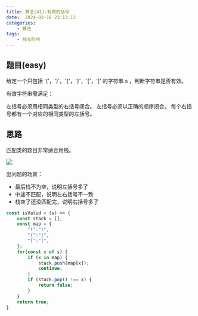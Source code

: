 ```yaml
---
title: 算法(41)-有效的括号
date:  2024-03-16 23:13:13
categories:
    - 算法
tags:
    - 栈与队列
---
```


## 题目(easy)

给定一个只包括 '('，')'，'{'，'}'，'['，']' 的字符串 s ，判断字符串是否有效。

有效字符串需满足：

左括号必须用相同类型的右括号闭合。
左括号必须以正确的顺序闭合。
每个右括号都有一个对应的相同类型的左括号。

<!-- more -->

## 思路

匹配类的题目非常适合用栈。

![](https://code-thinking.cdn.bcebos.com/gifs/20.%E6%9C%89%E6%95%88%E6%8B%AC%E5%8F%B7.gif)

出问题的场景：

- 最后栈不为空，说明左括号多了
- 中途不匹配，说明左右括号不一致
- 栈空了还没匹配完，说明右括号多了

```javascript
const isValid = (s) => {
    const stack = [];
    const map = {
        "(":")",
        "{":"}",
        "[":"]",
    };
    for(const x of s) {
        if (x in map) {
            stack.push(map[x]);
            continue;
        }
        if (stack.pop() !== x) {
            return false;
        }
    }
    return true;
}
```